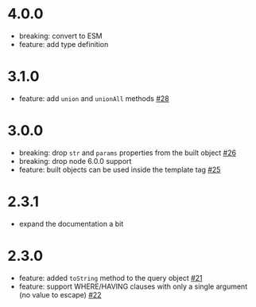 # 4.0.0

- breaking: convert to ESM
- feature: add type definition

# 3.1.0

- feature: add `union` and `unionAll` methods [#28](https://github.com/TehShrike/sql-concat/pull/28)

# 3.0.0

- breaking: drop `str` and `params` properties from the built object [#26](https://github.com/TehShrike/sql-concat/pull/26)
- breaking: drop node 6.0.0 support
- feature: built objects can be used inside the template tag [#25](https://github.com/TehShrike/sql-concat/pull/25)

# 2.3.1

- expand the documentation a bit

# 2.3.0

- feature: added `toString` method to the query object [#21](https://github.com/TehShrike/sql-concat/pull/21)
- feature: support WHERE/HAVING clauses with only a single argument (no value to escape) [#22](https://github.com/TehShrike/sql-concat/pull/22)
